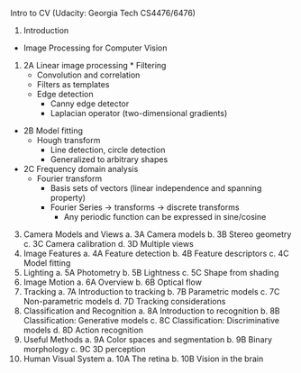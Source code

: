 Intro to CV (Udacity: Georgia Tech CS4476/6476)

1.  Introduction
*  Image Processing for Computer Vision
  1. 2A Linear image processing
    * Filtering
      * Convolution and correlation
      * Filters as templates
      * Edge detection
        * Canny edge detector
        * Laplacian operator (two-dimensional gradients)
  * 2B Model fitting
    * Hough transform
      * Line detection, circle detection
      * Generalized to arbitrary shapes
  * 2C Frequency domain analysis
    * Fourier transform
      * Basis sets of vectors (linear independence and spanning property)
      * Fourier Series -> transforms -> discrete transforms
        * Any periodic function can be expressed in sine/cosine

3.  Camera Models and Views
  a.  3A Camera models
  b.  3B Stereo geometry
  c.  3C Camera calibration
  d.  3D Multiple views
4.  Image Features
  a.  4A Feature detection
  b.  4B Feature descriptors
  c.  4C Model fitting
5.  Lighting
  a.  5A Photometry
  b.  5B Lightness
  c.  5C Shape from shading
6.  Image Motion
  a.  6A Overview
  b.  6B Optical flow
7.  Tracking
  a.  7A Introduction to tracking
  b.  7B Parametric models
  c.  7C Non-parametric models
  d.  7D Tracking considerations
8.  Classification and Recognition
  a.  8A Introduction to recognition
  b.  8B Classification: Generative models
  c.  8C Classification: Discriminative models
  d.  8D Action recognition
9.  Useful Methods
  a.  9A Color spaces and segmentation
  b.  9B Binary morphology
  c.  9C 3D perception
10. Human Visual System
  a.  10A The retina
  b.  10B Vision in the brain
